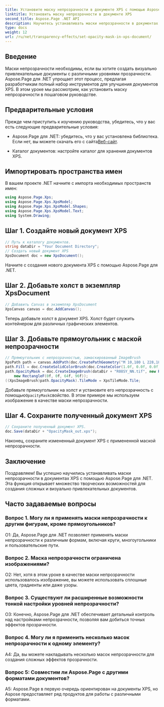 ```yaml
---
title: Установите маску непрозрачности в документе XPS с помощью Aspose.Page для .NET
linktitle: Установить маску непрозрачности в документе XPS
second_title: Aspose.Page .NET API
description: Научитесь устанавливать маски непрозрачности в документах XPS с помощью Aspose.Page для .NET. Улучшите эстетику документа без особых усилий.
type: docs
weight: 12
url: /ru/net/transparency-effects/set-opacity-mask-in-xps-document/
---
```

## Введение

Маски непрозрачности необходимы, если вы хотите создать визуально привлекательные документы с различными уровнями прозрачности. Aspose.Page для .NET упрощает этот процесс, предлагая разработчикам полный набор инструментов для улучшения документов XPS. В этом уроке мы рассмотрим, как установить маску непрозрачности в пошаговом руководстве.

## Предварительные условия

Прежде чем приступить к изучению руководства, убедитесь, что у вас есть следующие предварительные условия:

-  Aspose.Page для .NET: убедитесь, что у вас установлена библиотека. Если нет, вы можете скачать его с сайта[Веб-сайт](https://releases.aspose.com/page/net/).

- Каталог документов: настройте каталог для хранения документов XPS.

## Импортировать пространства имен

В вашем проекте .NET начните с импорта необходимых пространств имен:

```csharp
using Aspose.Page.Xps;
using Aspose.Page.Xps.XpsModel;
using Aspose.Page.Xps.XpsModel.Shapes;
using Aspose.Page.Xps.XpsModel.Text;
using System.Drawing;
```

## Шаг 1. Создайте новый документ XPS

```csharp
// Путь к каталогу документов.
string dataDir = "Your Document Directory";
// Создать новый документ XPS
XpsDocument doc = new XpsDocument();
```

Начните с создания нового документа XPS с помощью Aspose.Page для .NET.

## Шаг 2. Добавьте холст в экземпляр XpsDocument

```csharp
// Добавить Canvas в экземпляр XpsDocument
XpsCanvas canvas = doc.AddCanvas();
```

Теперь добавьте холст в документ XPS. Холст будет служить контейнером для различных графических элементов.

## Шаг 3. Добавьте прямоугольник с маской непрозрачности

```csharp
// Прямоугольник с непрозрачностью, замаскированный ImageBrush
XpsPath path = canvas.AddPath(doc.CreatePathGeometry("M 10,180 L 228,180 228,285 10,285"));
path.Fill = doc.CreateSolidColorBrush(doc.CreateColor(1.0f, 0.0f, 0.0f));
path.OpacityMask = doc.CreateImageBrush(dataDir + "R08SY_NN.tif", new RectangleF(0f, 0f, 128f, 192f),
    new RectangleF(0f, 0f, 64f, 96f));
((XpsImageBrush)path.OpacityMask).TileMode = XpsTileMode.Tile;
```

 Добавьте прямоугольник на холст и установите его непрозрачность с помощью`OpacityMask`свойство. В этом примере мы используем изображение в качестве маски непрозрачности.

## Шаг 4. Сохраните полученный документ XPS

```csharp
// Сохраните полученный документ XPS.
doc.Save(dataDir + "OpacityMask_out.xps");
```

Наконец, сохраните измененный документ XPS с примененной маской непрозрачности.

## Заключение

Поздравляем! Вы успешно научились устанавливать маски непрозрачности в документах XPS с помощью Aspose.Page для .NET. Эта функция открывает множество творческих возможностей для создания сложных и визуально привлекательных документов.

## Часто задаваемые вопросы

### Вопрос 1. Могу ли я применять маски непрозрачности к другим фигурам, кроме прямоугольников?

О1: Да, Aspose.Page для .NET позволяет применять маски непрозрачности к различным формам, включая круги, многоугольники и пользовательские пути.

### Вопрос 2. Маска непрозрачности ограничена изображениями?

О2: Нет, хотя в этом уроке в качестве маски непрозрачности использовалось изображение, вы можете использовать сплошные цвета, градиенты или даже узоры.

### Вопрос 3. Существуют ли расширенные возможности тонкой настройки уровней непрозрачности?

О3: Конечно, Aspose.Page для .NET обеспечивает детальный контроль над настройками непрозрачности, позволяя вам добиться точных эффектов прозрачности.

### Вопрос 4. Могу ли я применить несколько масок непрозрачности к одному элементу?

A4: Да, вы можете накладывать несколько масок непрозрачности для создания сложных эффектов прозрачности.

### Вопрос 5: Совместим ли Aspose.Page с другими форматами документов?

A5: Aspose.Page в первую очередь ориентирован на документы XPS, но Aspose предоставляет ряд продуктов для работы с различными форматами.